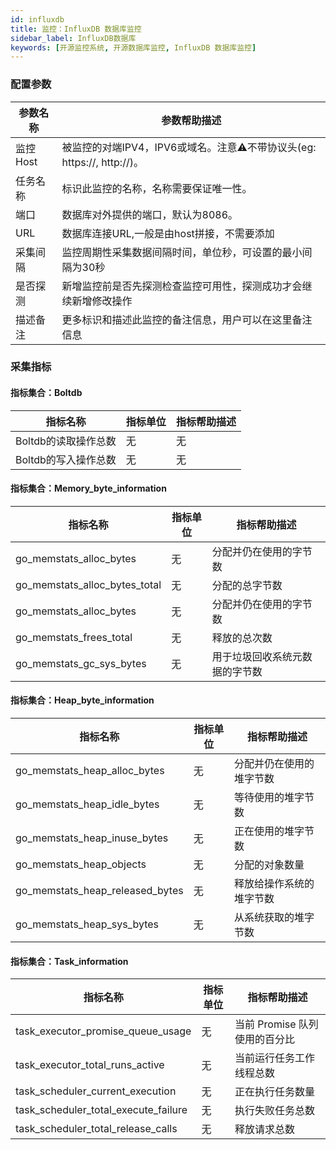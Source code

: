 ```yaml
---
id: influxdb  
title: 监控：InfluxDB 数据库监控      
sidebar_label: InfluxDB数据库   
keywords: [开源监控系统, 开源数据库监控, InfluxDB 数据库监控]
---
```



### 配置参数

| 参数名称      | 参数帮助描述                                               |
| ----------- |------------------------------------------------------|
| 监控Host     | 被监控的对端IPV4，IPV6或域名。注意⚠️不带协议头(eg: https://, http://)。 |
| 任务名称     | 标识此监控的名称，名称需要保证唯一性。                                  |
| 端口        | 数据库对外提供的端口，默认为8086。                                  |
| URL        | 数据库连接URL,一般是由host拼接，不需要添加                            |
| 采集间隔    | 监控周期性采集数据间隔时间，单位秒，可设置的最小间隔为30秒                       |
| 是否探测    | 新增监控前是否先探测检查监控可用性，探测成功才会继续新增修改操作                     |
| 描述备注    | 更多标识和描述此监控的备注信息，用户可以在这里备注信息                          |

### 采集指标

#### 指标集合：Boltdb

| 指标名称      | 指标单位 | 指标帮助描述 |
| ----------- | ----------- |--------|
| Boltdb的读取操作总数         | 无 | 无      |
| Boltdb的写入操作总数            | 无 | 无      |

#### 指标集合：Memory_byte_information

| 指标名称      | 指标单位 | 指标帮助描述 |
| ----------- | ----------- | ----------- |
| go_memstats_alloc_bytes         | 无 | 分配并仍在使用的字节数 |
| go_memstats_alloc_bytes_total            | 无 | 分配的总字节数 |
| go_memstats_alloc_bytes         | 无 | 分配并仍在使用的字节数 |
| go_memstats_frees_total | 无 | 释放的总次数 |
| go_memstats_gc_sys_bytes | 无 | 用于垃圾回收系统元数据的字节数 |

#### 指标集合：Heap_byte_information

| 指标名称      | 指标单位 | 指标帮助描述 |
| ----------- |------| ----------- |
| go_memstats_heap_alloc_bytes         | 无    | 分配并仍在使用的堆字节数 |
| go_memstats_heap_idle_bytes            | 无    | 等待使用的堆字节数 |
| go_memstats_heap_inuse_bytes         | 无    | 正在使用的堆字节数 |
| go_memstats_heap_objects | 无    | 分配的对象数量 |   
| go_memstats_heap_released_bytes | 无    | 释放给操作系统的堆字节数 |   
| go_memstats_heap_sys_bytes | 无    | 从系统获取的堆字节数 |   


#### 指标集合：Task_information

| 指标名称      | 指标单位 | 指标帮助描述 |
| ----------- |------| ----------- |
| task_executor_promise_queue_usage         | 无    | 当前 Promise 队列使用的百分比 |
| task_executor_total_runs_active            | 无    | 当前运行任务工作线程总数 |
| task_scheduler_current_execution         | 无    | 正在执行任务数量 |
| task_scheduler_total_execute_failure | 无    | 执行失败任务总数 |   
| task_scheduler_total_release_calls | 无    | 释放请求总数 |



